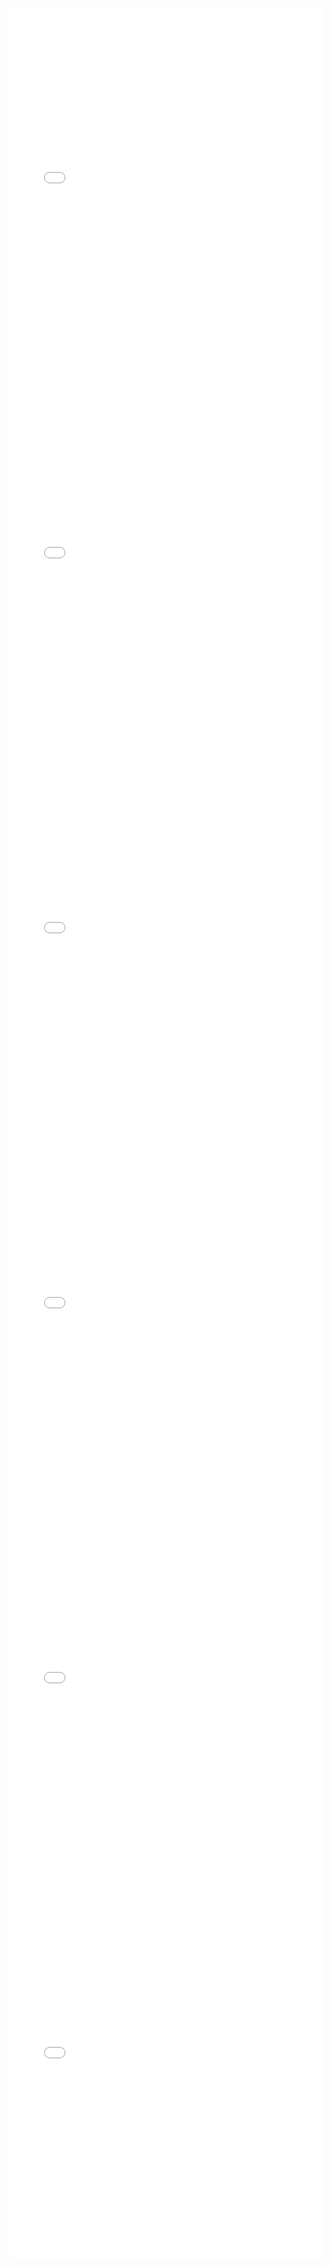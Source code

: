 <iframe id="igraph" scrolling="no" style="border:none;" seamless="seamless" src="gantt/op42_01a.html" height="600" width="100%"></iframe>
<iframe id="igraph" scrolling="no" style="border:none;" seamless="seamless" src="gantt/op42_01b.html" height="600" width="100%"></iframe>
<iframe id="igraph" scrolling="no" style="border:none;" seamless="seamless" src="gantt/op42_02.html" height="600" width="100%"></iframe>
<iframe id="igraph" scrolling="no" style="border:none;" seamless="seamless" src="gantt/op42_03.html" height="600" width="100%"></iframe>
<iframe id="igraph" scrolling="no" style="border:none;" seamless="seamless" src="gantt/op42_04.html" height="600" width="100%"></iframe>
<iframe id="igraph" scrolling="no" style="border:none;" seamless="seamless" src="gantt/op42_05.html" height="600" width="100%"></iframe>